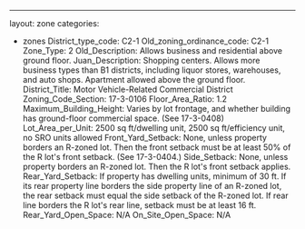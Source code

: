 ---
layout: zone
categories: 
  - zones
District_type_code: C2-1
Old_zoning_ordinance_code: C2-1
Zone_Type: 2
Old_Description: Allows business and residential above ground floor.
Juan_Description: Shopping centers. Allows more business types than B1 districts, including liquor stores, warehouses, and auto shops. Apartment allowed above the ground floor.
District_Title: Motor Vehicle-Related Commercial District
Zoning_Code_Section: 17-3-0106
Floor_Area_Ratio: 1.2
Maximum_Building_Height: Varies by lot frontage, and whether building has ground-floor commercial space. (See 17-3-0408)
Lot_Area_per_Unit: 2500 sq ft/dwelling unit, 2500 sq ft/efficiency unit, no SRO units allowed
Front_Yard_Setback: None, unless property borders an R-zoned lot. Then the front setback must be at least 50% of the R lot's front setback. (See 17-3-0404.)
Side_Setback: None, unless property borders an R-zoned lot. Then the R lot's front setback applies.
Rear_Yard_Setback: If property has dwelling units, minimum of 30 ft. If its rear property line borders the side property line of an R-zoned lot, the rear setback must equal the side setback of the R-zoned lot. If rear line borders the R lot's rear line, setback must be at least 16 ft.
Rear_Yard_Open_Space: N/A
On_Site_Open_Space: N/A
